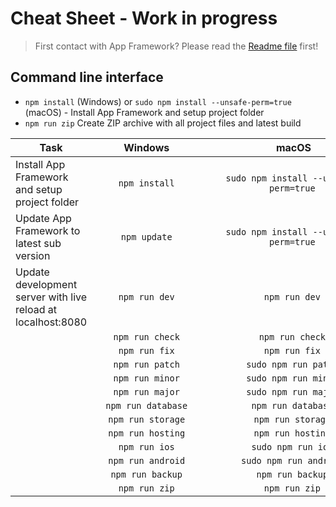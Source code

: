 # Cheat Sheet - Work in progress

> First contact with App Framework? Please read the [Readme file](README.md) first!

## Command line interface

- `npm install` (Windows) or `sudo npm install --unsafe-perm=true` (macOS) - Install App Framework and setup project folder
- `npm run zip` Create ZIP archive with all project files and latest build

|Task|&nbsp;&nbsp;&nbsp;&nbsp;&nbsp;&nbsp;&nbsp;&nbsp;&nbsp;&nbsp;Windows&nbsp;&nbsp;&nbsp;&nbsp;&nbsp;&nbsp;&nbsp;&nbsp;&nbsp;&nbsp;|&nbsp;&nbsp;&nbsp;&nbsp;&nbsp;&nbsp;&nbsp;&nbsp;&nbsp;&nbsp;&nbsp;&nbsp;&nbsp;&nbsp;&nbsp;&nbsp;&nbsp;&nbsp;&nbsp;&nbsp;&nbsp;&nbsp;&nbsp;&nbsp;&nbsp;&nbsp;macOS&nbsp;&nbsp;&nbsp;&nbsp;&nbsp;&nbsp;&nbsp;&nbsp;&nbsp;&nbsp;&nbsp;&nbsp;&nbsp;&nbsp;&nbsp;&nbsp;&nbsp;&nbsp;&nbsp;&nbsp;&nbsp;&nbsp;&nbsp;&nbsp;&nbsp;|
|---|:-:|:-:|
|Install App Framework and setup project folder|`npm install`|`sudo npm install --unsafe-perm=true`|
|Update App Framework to latest sub version|`npm update`|`sudo npm install --unsafe-perm=true`|
|Update development server with live reload at localhost:8080|`npm run dev`|`npm run dev`|
||`npm run check`|`npm run check`|
||`npm run fix`|`npm run fix`|
||`npm run patch`|`sudo npm run patch`|
||`npm run minor`|`sudo npm run minor`|
||`npm run major`|`sudo npm run major`|
||`npm run database`|`npm run database`|
||`npm run storage`|`npm run storage`|
||`npm run hosting`|`npm run hosting`|
||`npm run ios`|`sudo npm run ios`|
||`npm run android`|`sudo npm run android`|
||`npm run backup`|`npm run backup`|
||`npm run zip`|`npm run zip`|
